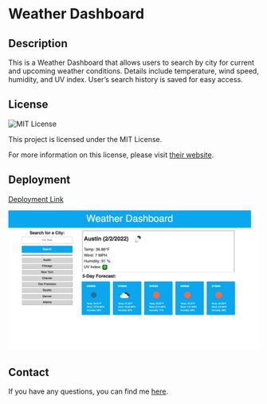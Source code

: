 # Weather Dashboard

## Description
This is a Weather Dashboard that allows users to search by city for current and upcoming weather conditions. Details include temperature, wind speed, humidity, and UV index. User’s search history is saved for easy access.

## License
![MIT License](https://img.shields.io/badge/license-MIT-red)
  
This project is licensed under the MIT License.

For more information on this license, please visit [their website](https://www.mit.edu/~amini/LICENSE.md).

## Deployment
[Deployment Link](https://yyb613.github.io/weather-dashboard)

![screenshot](assets/images/screenshot.png)

## Contact
If you have any questions, you can find me [here](https://yyb613.github.io/portfolio).
